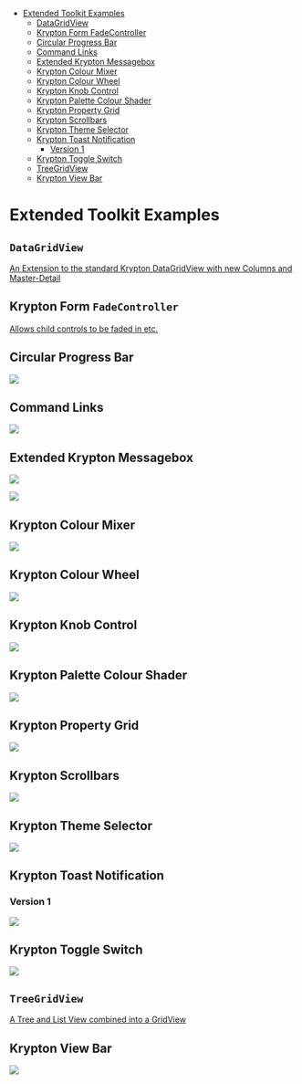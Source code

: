 <!-- Start Document Outline -->

* [Extended Toolkit Examples](#extended-toolkit-examples)
	* [DataGridView](#datagridview)
	* [Krypton Form FadeController](#krypton-form-fadecontroller)
	* [Circular Progress Bar](#circular-progress-bar)
	* [Command Links](#command-links)
	* [Extended Krypton Messagebox](#extended-krypton-messagebox)
	* [Krypton Colour Mixer](#krypton-colour-mixer)
	* [Krypton Colour Wheel](#krypton-colour-wheel)
	* [Krypton Knob Control](#krypton-knob-control)
	* [Krypton Palette Colour Shader](#krypton-palette-colour-shader)
	* [Krypton Property Grid](#krypton-property-grid)
	* [Krypton Scrollbars](#krypton-scrollbars)
	* [Krypton Theme Selector](#krypton-theme-selector)
	* [Krypton Toast Notification](#krypton-toast-notification)
		* [Version 1](#version-1)
	* [Krypton Toggle Switch](#krypton-toggle-switch)
	* [TreeGridView](#treegridview)
	* [Krypton View Bar](#krypton-view-bar)

<!-- End Document Outline -->
# Extended Toolkit Examples
<!-- Following Are the new docs -->


## `DataGridView`
[An Extension to the standard Krypton DataGridView with new Columns and Master-Detail](https://github.com/Krypton-Suite/Extended-Toolkit/tree/version-next/Source/Krypton%20Toolkit/Main/Krypton.Toolkit.Suite.Extended.DataGridView)


## Krypton Form `FadeController`
[Allows child controls to be faded in etc.](https://github.com/Krypton-Suite/Extended-Toolkit/tree/version-next/Source/Krypton%20Toolkit/Shared/Krypton.Toolkit.Suite.Extended.Effects)

## Circular Progress Bar
![](https://github.com/Krypton-Suite/Extended-Toolkit/blob/master/Assets/Examples/CircularProgressBar.png)

## Command Links

![](https://github.com/Krypton-Suite/Extended-Toolkit/blob/master/Assets/Examples/CommandLinks.png)


## Extended Krypton Messagebox

![](https://github.com/Krypton-Suite/Extended-Toolkit/blob/master/Assets/Examples/ExtendedKryptonMessageBox1.png)

![](https://github.com/Krypton-Suite/Extended-Toolkit/blob/master/Assets/Examples/ExtendedKryptonMessageBox2.png)

## Krypton Colour Mixer

![](https://github.com/Krypton-Suite/Extended-Toolkit/blob/master/Assets/Examples/KryptonColourMixer.png)

## Krypton Colour Wheel

![](https://github.com/Krypton-Suite/Extended-Toolkit/blob/master/Assets/Examples/KryptonColourWheel.png)

## Krypton Knob Control

![](https://github.com/Krypton-Suite/Extended-Toolkit/blob/master/Assets/Examples/KryptonKnobControl.png)

## Krypton Palette Colour Shader

![](https://github.com/Krypton-Suite/Extended-Toolkit/blob/master/Assets/Examples/KryptonPaletteColourShader.png)

## Krypton Property Grid

![](https://github.com/Krypton-Suite/Extended-Toolkit/blob/master/Assets/Examples/KryptonPropertyGrid.png)

## Krypton Scrollbars

![](https://github.com/Krypton-Suite/Extended-Toolkit/blob/master/Assets/Examples/KryptonScrollBars.png)

## Krypton Theme Selector

![](https://github.com/Krypton-Suite/Extended-Toolkit/blob/master/Assets/Examples/KryptonThemeSelector.png)

## Krypton Toast Notification

### Version 1

![](https://github.com/Krypton-Suite/Extended-Toolkit/blob/master/Assets/Examples/KryptonToastNotificationV1.png)

## Krypton Toggle Switch

![](https://github.com/Krypton-Suite/Extended-Toolkit/blob/master/Assets/Examples/KryptonToggleSwitch.png)

## `TreeGridView`
[A Tree and List View combined into a GridView](https://github.com/Krypton-Suite/Extended-Toolkit/tree/version-next/Source/Krypton%20Toolkit/Main/Krypton.Toolkit.Suite.Extended.TreeGridView)

## Krypton View Bar

![](https://github.com/Krypton-Suite/Extended-Toolkit/blob/master/Assets/Examples/KryptonViewBar.png)

